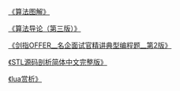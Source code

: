 
<a href="http://yiouejv.com/books/算法图解.pdf" download="算法图解.pdf">《算法图解》</a>

<a href="http://yiouejv.com/books/算法导论（第三版）.pdf" download="算法导论（第三版）.pdf">《算法导论（第三版）》</a>

<a href="http://yiouejv.com/books/剑指OFFER__名企面试官精讲典型编程题__第2版.pdf" download="剑指OFFER__名企面试官精讲典型编程题__第2版.pdf">《剑指OFFER__名企面试官精讲典型编程题__第2版》</a>

<a href="http://yiouejv.com/books/STL源码剖析简体中文完整版.pdf" download="STL源码剖析简体中文完整版.pdf">《STL源码剖析简体中文完整版》</a>

<a href="http://yiouejv.com/books/lua赏析.pdf" download="lua赏析.pdf">《lua赏析》</a>